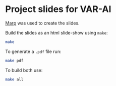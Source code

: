 # Project slides for VAR-AI

[Marp](https://marp.app/) was used to create the slides.

Build the slides as an html slide-show using `make`:
```sh
make
```

To generate a `.pdf` file run:
```sh
make pdf
```

To build both use:
```sh
make all
```
